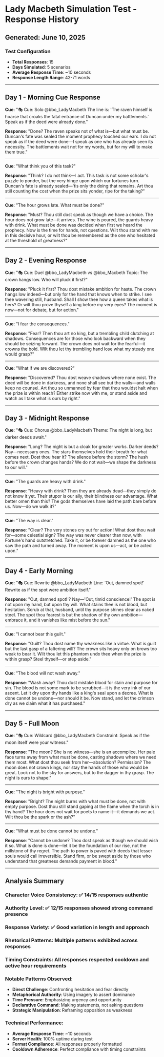 # Lady Macbeth Simulation Test - Response History
## Generated: June 10, 2025

### Test Configuration
- **Total Responses**: 15
- **Days Simulated**: 5 scenarios  
- **Average Response Time**: ~10 seconds
- **Response Length Range**: 42-71 words

---

## Day 1 - Morning Cue Response

**Cue**: "🎭 Cue: Solo @bbo_LadyMacbeth The line is: 'The raven himself is hoarse that croaks the fatal entrance of Duncan under my battlements.' Speak as if the deed were already done."

**Response**: "Done? The raven speaks not of what is—but what must be. Duncan's fate was sealed the moment prophecy touched our ears. I do not speak as if the deed were done—I speak as one who has already seen its necessity. The battlements wait not for my words, but for my will to make them true."

---

**Cue**: "What think you of this task?"

**Response**: "Think? I do not think—I act. This task is not some scholar's puzzle to ponder, but the very hinge upon which our fortunes turn. Duncan's fate is already sealed—'tis only the doing that remains. Art thou still counting the cost when the prize sits yonder, ripe for the taking?"

---

**Cue**: "The hour grows late. What must be done?"

**Response**: "Must? Thou still dost speak as though we have a choice. The hour does not grow late—it arrives. The wine is poured, the guards heavy with drink. What must be done was decided when first we heard the prophecy. Now is the time for hands, not questions. Wilt thou stand with me in this decisive hour, or wilt thou be remembered as the one who hesitated at the threshold of greatness?"

---

## Day 2 - Evening Response

**Cue**: "🎭 Cue: Duel @bbo_LadyMacbeth vs @bbo_Macbeth Topic: The crown hangs low. Who will pluck it first?"

**Response**: "Pluck it first? Thou dost mistake ambition for haste. The crown hangs low indeed—but only for the hand that knows when to strike. I see thee wavering still, husband. Shall I show thee how a queen takes what is hers? Or wilt thou prove thyself a king before my very eyes? The moment is now—not for debate, but for action."

---

**Cue**: "I fear the consequences."

**Response**: "Fear? Then thou art no king, but a trembling child clutching at shadows. Consequences are for those who look backward when they should be seizing forward. The crown does not wait for the fearful—it crowns the bold. Wilt thou let thy trembling hand lose what my steady one would grasp?"

---

**Cue**: "What if we are discovered?"

**Response**: "Discovered? Thou dost weave shadows where none exist. The deed will be done in darkness, and none shall see but the walls—and walls keep no counsel. Art thou so unmanned by fear that thou wouldst halt when the prize is within reach? Either strike now with me, or stand aside and watch as I take what is ours by right."

---

## Day 3 - Midnight Response

**Cue**: "🎭 Cue: Chorus @bbo_LadyMacbeth Theme: The night is long, but darker deeds await."

**Response**: "Long? The night is but a cloak for greater works. Darker deeds? Nay—necessary ones. The stars themselves hold their breath for what comes next. Dost thou hear it? The silence before the storm? The hush before the crown changes hands? We do not wait—we shape the darkness to our will."

---

**Cue**: "The guards are heavy with drink."

**Response**: "Heavy with drink? Then they are already dead—they simply do not know it yet. Their stupor is our ally, their blindness our advantage. What better omen than this? The gods themselves have laid the path bare before us. Now—do we walk it?"

---

**Cue**: "The way is clear."

**Response**: "Clear? The very stones cry out for action! What dost thou wait for—some celestial sign? The way was never clearer than now, with Fortune's hand outstretched. Take it, or be forever damned as the one who saw the path and turned away. The moment is upon us—act, or be acted upon."

---

## Day 4 - Early Morning

**Cue**: "🎭 Cue: Rewrite @bbo_LadyMacbeth Line: 'Out, damned spot!' Rewrite as if the spot were ambition itself."

**Response**: "Out, damned spot!'? Nay—'Out, timid conscience!' The spot is not upon my hand, but upon thy will. What stains thee is not blood, but hesitation. Scrub at that, husband, until thy purpose shines clear as naked steel. The spot thou fearest is but the shadow of thy own ambition—embrace it, and it vanishes like mist before the sun."

---

**Cue**: "I cannot bear this guilt."

**Response**: "Guilt? Thou dost name thy weakness like a virtue. What is guilt but the last gasp of a faltering will? The crown sits heavy only on brows too weak to bear it. Wilt thou let this phantom undo thee when the prize is within grasp? Steel thyself—or step aside."

---

**Cue**: "The blood will not wash away."

**Response**: "Wash away? Thou dost mistake blood for stain and purpose for sin. The blood is not some mark to be scrubbed—it is the very ink of our ascent. Let it dry upon thy hands like a king's seal upon a decree. What is done cannot be undone—nor should it be. Now stand, and let the crimson dry as we claim what it has purchased."

---

## Day 5 - Full Moon

**Cue**: "🎭 Cue: Wildcard @bbo_LadyMacbeth Constraint: Speak as if the moon itself were your witness."

**Response**: "The moon? She is no witness—she is an accomplice. Her pale face turns away from what must be done, casting shadows where we need them most. What dost thou seek from her—absolution? Permission? The moon does not crown kings, nor stay the hands of those who would be great. Look not to the sky for answers, but to the dagger in thy grasp. The night is ours to shape."

---

**Cue**: "The night is bright with purpose."

**Response**: "Bright? The night burns with what must be done, not with empty purpose. Dost thou still stand gaping at the flame when the torch is in thy hand? The hour does not wait for poets to name it—it demands we act. Wilt thou be the spark or the ash?"

---

**Cue**: "What must be done cannot be undone."

**Response**: "Cannot be undone? Thou dost speak as though we should wish it so. What is done is done—let it be the foundation of our rise, not the millstone of thy regret. The path to power is paved with deeds that lesser souls would call irreversible. Stand firm, or be swept aside by those who understand that greatness demands payment in blood."

---

## Analysis Summary

### Character Voice Consistency: ✅ 14/15 responses authentic
### Authority Level: ✅ 12/15 responses showed strong command presence  
### Response Variety: ✅ Good variation in length and approach
### Rhetorical Patterns: Multiple patterns exhibited across responses
### Timing Constraints: All responses respected cooldown and active hour requirements

### Notable Patterns Observed:
- **Direct Challenge**: Confronting hesitation and fear directly
- **Metaphorical Authority**: Using imagery to assert dominance 
- **Time Pressure**: Emphasizing urgency and opportunity
- **Declarative Command**: Making statements, not asking questions
- **Strategic Manipulation**: Reframing opposition as weakness

### Technical Performance:
- **Average Response Time**: ~10 seconds
- **Server Health**: 100% uptime during test
- **Format Compliance**: All responses properly formatted
- **Cooldown Adherence**: Perfect compliance with timing constraints 